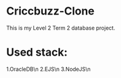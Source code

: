 # Criccbuzz-Clone

This is my Level 2 Term 2 database project. 

# Used stack:
1.OracleDB\n
2.EJS\n
3.NodeJS\n

